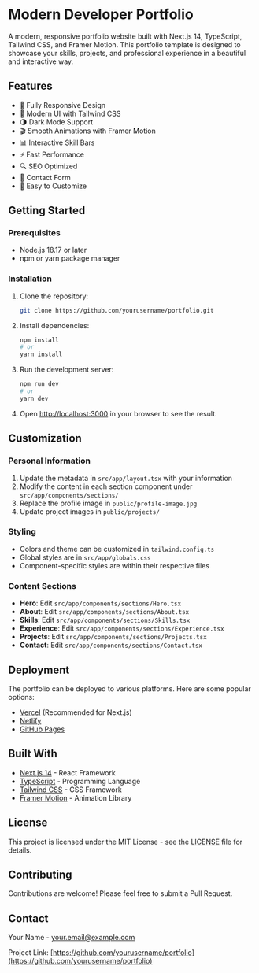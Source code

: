 # Modern Developer Portfolio

A modern, responsive portfolio website built with Next.js 14, TypeScript, Tailwind CSS, and Framer Motion. This portfolio template is designed to showcase your skills, projects, and professional experience in a beautiful and interactive way.

## Features

- 📱 Fully Responsive Design
- 🎨 Modern UI with Tailwind CSS
- 🌗 Dark Mode Support
- 🎬 Smooth Animations with Framer Motion
- 📊 Interactive Skill Bars
- ⚡ Fast Performance
- 🔍 SEO Optimized
- 📝 Contact Form
- 🎯 Easy to Customize

## Getting Started

### Prerequisites

- Node.js 18.17 or later
- npm or yarn package manager

### Installation

1. Clone the repository:
   ```bash
   git clone https://github.com/yourusername/portfolio.git
   ```

2. Install dependencies:
   ```bash
   npm install
   # or
   yarn install
   ```

3. Run the development server:
   ```bash
   npm run dev
   # or
   yarn dev
   ```

4. Open [http://localhost:3000](http://localhost:3000) in your browser to see the result.

## Customization

### Personal Information

1. Update the metadata in `src/app/layout.tsx` with your information
2. Modify the content in each section component under `src/app/components/sections/`
3. Replace the profile image in `public/profile-image.jpg`
4. Update project images in `public/projects/`

### Styling

- Colors and theme can be customized in `tailwind.config.ts`
- Global styles are in `src/app/globals.css`
- Component-specific styles are within their respective files

### Content Sections

- **Hero**: Edit `src/app/components/sections/Hero.tsx`
- **About**: Edit `src/app/components/sections/About.tsx`
- **Skills**: Edit `src/app/components/sections/Skills.tsx`
- **Experience**: Edit `src/app/components/sections/Experience.tsx`
- **Projects**: Edit `src/app/components/sections/Projects.tsx`
- **Contact**: Edit `src/app/components/sections/Contact.tsx`

## Deployment

The portfolio can be deployed to various platforms. Here are some popular options:

- [Vercel](https://vercel.com) (Recommended for Next.js)
- [Netlify](https://netlify.com)
- [GitHub Pages](https://pages.github.com)

## Built With

- [Next.js 14](https://nextjs.org/) - React Framework
- [TypeScript](https://www.typescriptlang.org/) - Programming Language
- [Tailwind CSS](https://tailwindcss.com/) - CSS Framework
- [Framer Motion](https://www.framer.com/motion/) - Animation Library

## License

This project is licensed under the MIT License - see the [LICENSE](LICENSE) file for details.

## Contributing

Contributions are welcome! Please feel free to submit a Pull Request.

## Contact

Your Name - your.email@example.com

Project Link: [https://github.com/yourusername/portfolio](https://github.com/yourusername/portfolio)
